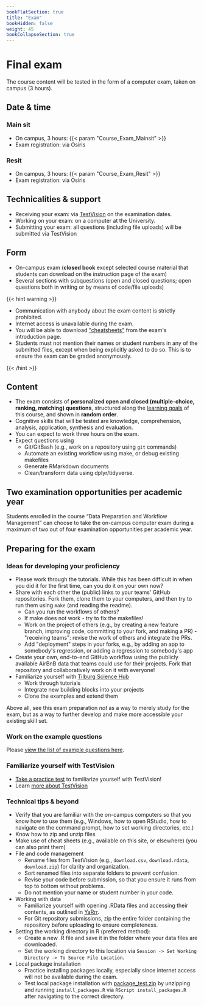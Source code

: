 ```yaml
---
bookFlatSection: true
title: "Exam"
bookHidden: false
weight: 45
bookCollapseSection: true
---
```


# Final exam

The course content will be tested in the form of a computer exam, taken on campus (3 hours).

## Date & time

### Main sit

- On campus, 3 hours: {{< param "Course_Exam_Mainsit" >}}
- Exam registration: via Osiris
<!--- Time: __9.00am - 12pm (i.e., 11.59am + 1 minute)__ (Amsterdam time, you can start when you want, but *must* submit before the deadline)-->

### Resit

- On campus, 3 hours: {{< param "Course_Exam_Resit" >}}
- Exam registration: via Osiris

<!--- Time: __9.00am - 12pm (i.e., 11.59am + 1 minute)__ (Amsterdam time, you can start when you want, but *must* submit before the deadline)-->

## Technicalities & support

- Receiving your exam: via [TestVision](https://TilburgU.testvision.nl/online/kandidaten) on the examination dates.
- Working on your exam: on a computer at the University.
- Submitting your exam: all questions (including file uploads) will be submitted via TestVision
<!--
- Support during the practical part of the exam: preferably WhatsApp [see support section of this website](/docs/course/support); Support only for "unforeseen" errors. No support will be given for technical issues that students *should* have solved during the course (e.g., installation of R or `make`, installing packages, running Python code in an automated workflow, etc.)
-->

## Form

- On-campus exam (__closed book__ except selected course material that students can download on the instruction page of the exam)
- Several sections with subquestions (open and closed questions; open questions both in writing or by means of code/file uploads)
<!--- Some questions will be personalized (i.e., there is only one correct answer per student)
-->

{{< hint warning >}}

- Communication with anybody about the exam content is strictly prohibited.
- Internet access is unavailable during the exam.
- You will be able to download ["cheatsheets"](cheatsheets-exam.zip) from the exam's introduction page.
- Students must not mention their names or student numbers in any of the submitted files, except when being explicitly asked to do so. This is to ensure the exam can be graded anonymously.


<!--

- Students must not copy-paste from websites, academic papers. The use of ChatGPT or similar AI-based tools is only allowed if stated explicitly for selected questions on the pratical part of the exam (given questions permit the use of the internet).
-->

{{< /hint >}}


## Content

- The exam consists of __personalized open and closed (multiple-choice, ranking, matching) questions__, structured along the [learning goals](../course/) of this course, and shown in __random order__.
- Cognitive skills that will be tested are knowledge, comprehension, analysis, application, synthesis and evaluation.
- You can expect to work three hours on the exam.
- Expect questions using 
  - Git/GitBash (e.g., work on a repository using `git` commands)
  - Automate an existing workflow using make, or debug existing makefiles
  - Generate RMarkdown documents
  - Clean/transform data using dplyr/tidyverse.

## Two examination opportunities per academic year

Students enrolled in the course “Data Preparation and Workflow Management” can choose to take the on-campus computer exam during a maximum of two out of four examination opportunities per academic year.

## Preparing for the exam

### Ideas for developing your proficiency

- Please work through the tutorials. While this has been difficult in when you did it for the first time, can you do it on your own now?
- Share with each other the (public) links to your teams' GitHub repositories. Fork them, clone them to your computers, and then try to run them using `make` (and reading the readme).
  - Can you run the workflows of others?
  - If make does not work - try to fix the makefiles!
  - Work on the project of others (e.g., by creating a new feature branch, improving code, committing to your fork, and making a PR) - "receiving teams": revise the work of others and integrate the PRs.
  - Add "deployment" steps in your forks, e.g., by adding an app to somebody's regression, or adding a regression to somebody's app
- Create your own, end-to-end GitHub workflow using the publicly available AirBnB data that teams could use for their projects. Fork that repository and collaboratively work on it with everyone!
- Familiarize yourself with [Tilburg Science Hub](https://tilburgsciencehub.com)
  - Work through tutorials
  - Integrate new building blocks into your projects
  - Clone the examples and extend them

Above all, see this exam preparation *not* as a way to merely study for the exam, but as a way to further develop and make more accessible your existing skill set.

### Work on the example questions

Please [view the list of example questions here](examplequestions).

### Familiarize yourself with TestVision

- [Take a practice test](https://oefentoetsen.testvision.nl/online/fe/login_ot.htm?campagne=tlb_demo_eng&taal=2) to familiarize yourself with TestVision!
- Learn [more about TestVision](https://www.tilburguniversity.edu/students/studying/exams/e-assessment/testvision)

### Technical tips & beyond

- Verify that you are familiar with the on-campus computers so that you know how to use them (e.g., Windows, how to open RStudio, how to navigate on the command prompt, how to set working directories, etc.)
- Know how to zip and unzip files
- Make use of cheat sheets (e.g., available on this site, or elsewhere) (you can also print them)
- File and code management
  - Rename files from TestVision (e.g., `download.csv`, `download.rdata`, `download.zip`) for clarity and organization.
  - Sort renamed files into separate folders to prevent confusion.
  - Revise your code before submission, so that you ensure it runs from top to bottom without problems.
  - Do not mention your name or student number in your code.
- Working with data
  - Familiarize yourself with opening .RData files and accessing their contents, as outlined in [YaRrr](https://bookdown.org/ndphillips/YaRrr/rdata-files.html).
  - For Git repository submissions, zip the entire folder containing the repository before uploading to ensure completeness.
- Setting the working directory in R (preferred method):
    - Create a new .R file and save it in the folder where your data files are downloaded.
    - Set the working directory to this location via `Session -> Set Working Directory -> To Source File Location`.
- Local package installation
  - Practice installing packages locally, especially since internet access will not be available during the exam.
  - Test local package installation with [package_test.zip](package_test.zip) by unzipping and running `install_packages.R` via `RScript install_packages.R` after navigating to the correct directory.

<!--
- Verify your software setup (you should be able to produce RMarkdown documents as PDF documents, run `make`, and even run existing Python code on your computer).
-->

<!--

{{< hint info >}}
__Stay up-to-date__

As we develop the exam questions, please keep an eye on the content of this page for important updates (e.g., with regard to the questions asked, any new tips & tricks that will help you to work on the questions, any example questions, etc.)

{{< /hint >}}
-->
